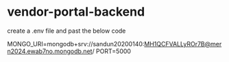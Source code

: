# vendor-portal-backend
 
create a .env file and past the below code

MONGO_URI=mongodb+srv://sandun20200140:MH1QCFVALLyROr7B@mern2024.ewab7no.mongodb.net/
PORT=5000

